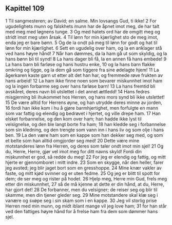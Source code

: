 ## Kapittel 109

1 Til sangmesteren; av David; en salme. Min lovsangs Gud, ti ikke!
2 For ugudelighets munn og falskhets munn har de åpnet imot meg, de har talt med meg med løgnens tunge.
3 Og med hatets ord har de omgitt meg og stridt imot meg uten årsak.
4 Til lønn for min kjærlighet sto de meg imot, enda jeg er bare bønn.
5 Og de la ondt på meg til lønn for godt og hat til lønn for min kjærlighet.
6 Sett en ugudelig over ham, og la en anklager stå ved hans høyre hånd!
7 Når han dømmes, da la ham gå ut som skyldig, og la hans bønn bli til synd!
8 La hans dager bli få, la en annen få hans embede!
9 La hans barn bli farløse og hans hustru enke,
10 og la hans barn flakke omkring og tigge, og la dem gå som tiggere fra sine ødelagte hjem!
11 La ågerkaren kaste garn ut etter alt det han har, og fremmede røve frukten av hans arbeid!
12 La ham ikke finne noen som bevarer miskunnhet imot ham og la ingen forbarme seg over hans farløse barn!
13 La hans fremtid bli avskåret, deres navn bli utslettet i det annet ættledd!
14 Hans fedres misgjerning bli ihukommet hos Herren, og hans mors synd bli ikke utslettet!
15 De være alltid for Herrens øyne, og han utrydde deres minne av jorden,
16 fordi han ikke kom i hu å gjøre barmhjertighet, men forfulgte en mann som var fattig og elendig og bedrøvet i hjertet, og ville drepe ham.
17 Han elsket forbannelse, og den kom over ham; han hadde ikke lyst til velsignelse, og den ble langt borte fra ham;
18 han kledde seg i forbannelse som sin kledning, og den trengte som vann inn i hans liv og som olje i hans ben.
19 La den være ham som en kappe som han dekker seg med, og som et belte som han alltid omgjorder seg med!
20 Dette være mine motstanderes lønn fra Herren, og deres som taler ondt imot min sjel!
21 Og du, Herre, Herre, gjør vel imot meg for ditt navns skyld! Fordi din miskunnhet er god, så redde du meg!
22 For jeg er elendig og fattig, og mitt hjerte er gjennomboret i mitt indre.
23 Som en skygge, når den heller, farer jeg avsted; jeg blir jaget bort som en gresshoppe.
24 Mine knær vakler av faste, og mitt kjød svinner og er uten fedme.
25 Og jeg er blitt til spott for dem; de ser meg og rister på hodet.
26 Hjelp meg, Herre min Gud, frels meg etter din miskunnhet,
27 så de må kjenne at dette er din hånd, at du, Herre, har gjort det!
28 De forbanner, men du velsigner; de reiser seg og blir til skamme, men din tjener gleder seg.
29 Mine motstandere skal klæ seg i vanære og svøpe seg i sin skam som i en kappe.
30 Jeg vil storlig prise Herren med min munn, og midt iblant mange vil jeg love ham;
31 for han står ved den fattiges høyre hånd for å frelse ham fra dem som dømmer hans sjel.
